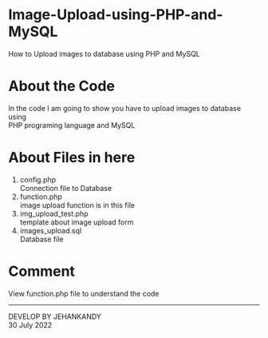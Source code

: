 # Image-Upload-using-PHP-and-MySQL
How to Upload images to database using PHP and MySQL 

# About the Code
In the code I am going to show you have to upload images to database using <br>
PHP programing language and MySQL

# About Files in here
  1. config.php <br>
    Connection file to Database
  2. function.php <br>
    image upload function is in this file
  3. img_upload_test.php <br>
    template about image upload form     
  4. images_upload.sql <br>
    Database file 
  
  
# Comment 

View function.php file to understand the code



<hr>


DEVELOP BY JEHANKANDY <br>
30 July 2022
